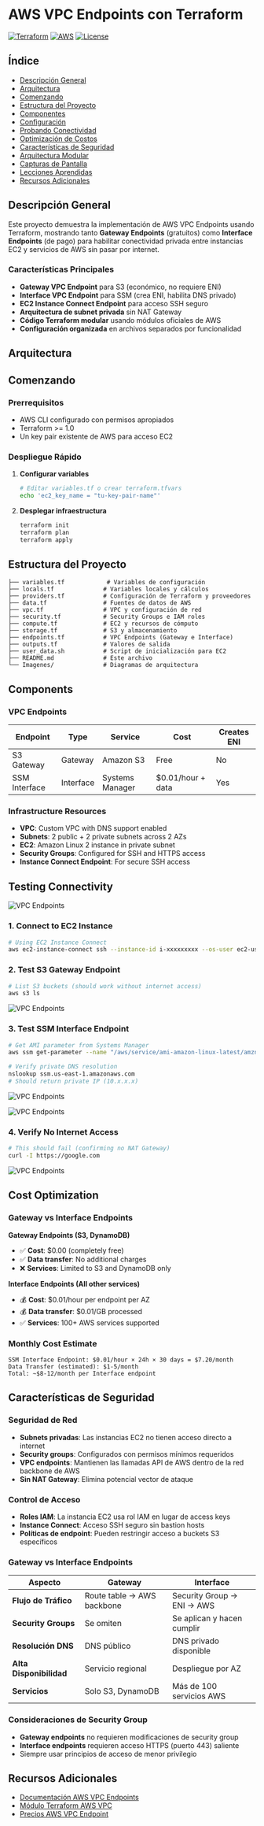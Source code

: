 # AWS VPC Endpoints con Terraform

[![Terraform](https://img.shields.io/badge/Terraform-1.0+-623CE4?logo=terraform&logoColor=white)](https://terraform.io)
[![AWS](https://img.shields.io/badge/AWS-Cloud-FF9900?logo=amazonaws&logoColor=white)](https://aws.amazon.com)
[![License](https://img.shields.io/badge/License-MIT-blue.svg)](LICENSE)

## Índice

- [Descripción General](#descripción-general)
- [Arquitectura](#arquitectura)
- [Comenzando](#comenzando)
- [Estructura del Proyecto](#estructura-del-proyecto)
- [Componentes](#componentes)
- [Configuración](#configuración)
- [Probando Conectividad](#probando-conectividad)
- [Optimización de Costos](#optimización-de-costos)
- [Características de Seguridad](#características-de-seguridad)
- [Arquitectura Modular](#arquitectura-modular)
- [Capturas de Pantalla](#capturas-de-pantalla)
- [Lecciones Aprendidas](#lecciones-aprendidas)
- [Recursos Adicionales](#recursos-adicionales)


## Descripción General

Este proyecto demuestra la implementación de AWS VPC Endpoints usando Terraform, mostrando tanto **Gateway Endpoints** (gratuitos) como **Interface Endpoints** (de pago) para habilitar conectividad privada entre instancias EC2 y servicios de AWS sin pasar por internet.

### Características Principales

- **Gateway VPC Endpoint** para S3 (económico, no requiere ENI)
- **Interface VPC Endpoint** para SSM (crea ENI, habilita DNS privado)
- **EC2 Instance Connect Endpoint** para acceso SSH seguro
- **Arquitectura de subnet privada** sin NAT Gateway
- **Código Terraform modular** usando módulos oficiales de AWS
- **Configuración organizada** en archivos separados por funcionalidad

## Arquitectura

## Comenzando

### Prerrequisitos

- AWS CLI configurado con permisos apropiados
- Terraform >= 1.0
- Un key pair existente de AWS para acceso EC2

### Despliegue Rápido

1. **Configurar variables**
   ```bash
   # Editar variables.tf o crear terraform.tfvars
   echo 'ec2_key_name = "tu-key-pair-name"'
   ```

2. **Desplegar infraestructura**
   ```bash
   terraform init
   terraform plan
   terraform apply
   ```

## Estructura del Proyecto

```
├── variables.tf            # Variables de configuración
├── locals.tf              # Variables locales y cálculos
├── providers.tf           # Configuración de Terraform y proveedores
├── data.tf                # Fuentes de datos de AWS
├── vpc.tf                 # VPC y configuración de red
├── security.tf            # Security Groups e IAM roles
├── compute.tf             # EC2 y recursos de cómputo
├── storage.tf             # S3 y almacenamiento
├── endpoints.tf           # VPC Endpoints (Gateway e Interface)
├── outputs.tf             # Valores de salida
├── user_data.sh           # Script de inicialización para EC2
├── README.md              # Este archivo
└── Imagenes/              # Diagramas de arquitectura

```

##  Components

### VPC Endpoints

| Endpoint | Type | Service | Cost | Creates ENI |
|----------|------|---------|------|------------|
| S3 Gateway | Gateway | Amazon S3 | Free | No |
| SSM Interface | Interface | Systems Manager | $0.01/hour + data | Yes |

### Infrastructure Resources

- **VPC**: Custom VPC with DNS support enabled
- **Subnets**: 2 public + 2 private subnets across 2 AZs
- **EC2**: Amazon Linux 2 instance in private subnet
- **Security Groups**: Configured for SSH and HTTPS access
- **Instance Connect Endpoint**: For secure SSH access

##  Testing Connectivity

![VPC Endpoints](https://github.com/Andherson333333/AWS-IAC/blob/main/VPC-Endpoint-Aws-private-link/imagenes/vpc-s3-gateway-1.png)
### 1. Connect to EC2 Instance
```bash
# Using EC2 Instance Connect
aws ec2-instance-connect ssh --instance-id i-xxxxxxxxx --os-user ec2-user
```

### 2. Test S3 Gateway Endpoint
```bash
# List S3 buckets (should work without internet access)
aws s3 ls
```
![VPC Endpoints](https://github.com/Andherson333333/AWS-IAC/blob/main/VPC-Endpoint-Aws-private-link/imagenes/vpc-s3-gateway-2.png)


### 3. Test SSM Interface Endpoint
```bash
# Get AMI parameter from Systems Manager
aws ssm get-parameter --name "/aws/service/ami-amazon-linux-latest/amzn2-ami-hvm-x86_64-gp2"

# Verify private DNS resolution
nslookup ssm.us-east-1.amazonaws.com
# Should return private IP (10.x.x.x)
```
![VPC Endpoints](https://github.com/Andherson333333/AWS-IAC/blob/main/VPC-Endpoint-Aws-private-link/imagenes/vpc-s3-gateway-3.png)

![VPC Endpoints](https://github.com/Andherson333333/AWS-IAC/blob/main/VPC-Endpoint-Aws-private-link/imagenes/vpc-s3-gateway-5.png)
### 4. Verify No Internet Access
```bash
# This should fail (confirming no NAT Gateway)
curl -I https://google.com
```
![VPC Endpoints](https://github.com/Andherson333333/AWS-IAC/blob/main/VPC-Endpoint-Aws-private-link/imagenes/vpc-s3-gateway-4.png)
##  Cost Optimization

### Gateway vs Interface Endpoints

**Gateway Endpoints (S3, DynamoDB)**
- ✅ **Cost**: $0.00 (completely free)
- ✅ **Data transfer**: No additional charges
- ❌ **Services**: Limited to S3 and DynamoDB only

**Interface Endpoints (All other services)**
- 💰 **Cost**: $0.01/hour per endpoint per AZ
- 💰 **Data transfer**: $0.01/GB processed
- ✅ **Services**: 100+ AWS services supported

### Monthly Cost Estimate
```
SSM Interface Endpoint: $0.01/hour × 24h × 30 days = $7.20/month
Data Transfer (estimated): $1-5/month
Total: ~$8-12/month per Interface endpoint
```

## Características de Seguridad

### Seguridad de Red
- **Subnets privadas**: Las instancias EC2 no tienen acceso directo a internet
- **Security groups**: Configurados con permisos mínimos requeridos
- **VPC endpoints**: Mantienen las llamadas API de AWS dentro de la red backbone de AWS
- **Sin NAT Gateway**: Elimina potencial vector de ataque

### Control de Acceso
- **Roles IAM**: La instancia EC2 usa rol IAM en lugar de access keys
- **Instance Connect**: Acceso SSH seguro sin bastion hosts
- **Políticas de endpoint**: Pueden restringir acceso a buckets S3 específicos

### Gateway vs Interface Endpoints

| Aspecto | Gateway | Interface |
|---------|---------|-----------|
| **Flujo de Tráfico** | Route table → AWS backbone | Security Group → ENI → AWS |
| **Security Groups** | Se omiten | Se aplican y hacen cumplir |
| **Resolución DNS** | DNS público | DNS privado disponible |
| **Alta Disponibilidad** | Servicio regional | Despliegue por AZ |
| **Servicios** | Solo S3, DynamoDB | Más de 100 servicios AWS |

### Consideraciones de Security Group

- **Gateway endpoints** no requieren modificaciones de security group
- **Interface endpoints** requieren acceso HTTPS (puerto 443) saliente
- Siempre usar principios de acceso de menor privilegio

## Recursos Adicionales

- [Documentación AWS VPC Endpoints](https://docs.aws.amazon.com/vpc/latest/privatelink/)
- [Módulo Terraform AWS VPC](https://registry.terraform.io/modules/terraform-aws-modules/vpc/aws/latest)
- [Precios AWS VPC Endpoint](https://aws.amazon.com/privatelink/pricing/)
